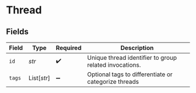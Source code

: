# Thread


## Fields

| Field                                                  | Type                                                   | Required                                               | Description                                            |
| ------------------------------------------------------ | ------------------------------------------------------ | ------------------------------------------------------ | ------------------------------------------------------ |
| `id`                                                   | *str*                                                  | :heavy_check_mark:                                     | Unique thread identifier to group related invocations. |
| `tags`                                                 | List[*str*]                                            | :heavy_minus_sign:                                     | Optional tags to differentiate or categorize threads   |